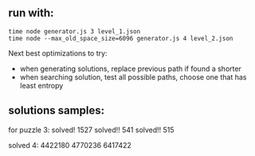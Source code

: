 ## run with:

```
time node generator.js 3 level_1.json
time node --max_old_space_size=6096 generator.js 4 level_2.json
```

Next best optimizations to try:
- when generating solutions, replace previous path if found a shorter
- when searching solution, test all possible paths, choose one that has least entropy

## solutions samples:


for puzzle 3: solved! 1527
solved!! 541
solved!! 515

solved 4:
4422180
4770236
6417422
